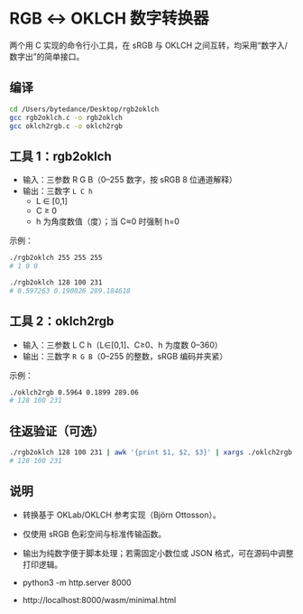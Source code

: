 # RGB ↔ OKLCH 数字转换器

两个用 C 实现的命令行小工具，在 sRGB 与 OKLCH 之间互转，均采用“数字入/数字出”的简单接口。

## 编译

```zsh
cd /Users/bytedance/Desktop/rgb2oklch
gcc rgb2oklch.c -o rgb2oklch
gcc oklch2rgb.c -o oklch2rgb
```

## 工具 1：rgb2oklch

- 输入：三参数 R G B（0–255 数字，按 sRGB 8 位通道解释）
- 输出：三数字 `L C h`
	- L ∈ [0,1]
	- C ≥ 0
	- h 为角度数值（度）；当 C≈0 时强制 h=0

示例：

```zsh
./rgb2oklch 255 255 255
# 1 0 0

./rgb2oklch 128 100 231
# 0.597263 0.190026 289.184618
```

## 工具 2：oklch2rgb

- 输入：三参数 L C h（L∈[0,1]、C≥0、h 为度数 0–360）
- 输出：三数字 `R G B`（0–255 的整数，sRGB 编码并夹紧）

示例：

```zsh
./oklch2rgb 0.5964 0.1899 289.06
# 128 100 231
```

## 往返验证（可选）

```zsh
./rgb2oklch 128 100 231 | awk '{print $1, $2, $3}' | xargs ./oklch2rgb
# 128 100 231
```

## 说明

- 转换基于 OKLab/OKLCH 参考实现（Björn Ottosson）。
- 仅使用 sRGB 色彩空间与标准传输函数。
- 输出为纯数字便于脚本处理；若需固定小数位或 JSON 格式，可在源码中调整打印逻辑。


- python3 -m http.server 8000
- http://localhost:8000/wasm/minimal.html